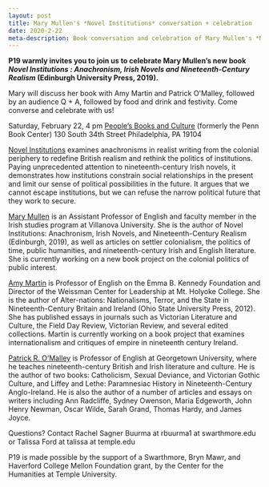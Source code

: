 ```yaml
---
layout: post
title: Mary Mullen's *Novel Institutions* conversation + celebration
date: 2020-2-22
meta-description: Book conversation and celebration of Mary Mullen's *Novel Institutions*
---
```


<b>P19 warmly invites you to join us to celebrate Mary Mullen’s new book *Novel Institutions : Anachronism, Irish Novels and Nineteenth-Century Realism* (Edinburgh University Press, 2019).</b>

Mary will discuss her book with Amy Martin and Patrick O'Malley, followed by an audience Q +  A, followed by food and drink and festivity. Come converse and celebrate with us!

Saturday, February 22, 4 pm
[People’s Books and Culture](https://www.pennbookcenter.com) (formerly the Penn Book Center)
130 South 34th Street
Philadelphia, PA 19104

[Novel Institutions](https://edinburghuniversitypress.com/book-novel-institutions.html) examines anachronisms in realist writing from the colonial periphery to redefine British realism and rethink the politics of institutions. Paying unprecedented attention to nineteenth-century Irish novels, it demonstrates how institutions constrain social relationships in the present and limit our sense of political possibilities in the future. It argues that we cannot escape institutions, but we can refuse the narrow political future that they work to secure.

[Mary Mullen](http://marymullen.me) is an Assistant Professor of English and faculty member in the Irish studies program at Villanova University. She is the author of Novel Institutions: Anachronism, Irish Novels, and Nineteenth-Century Realism (Edinburgh, 2019), as well as articles on settler colonialism, the politics of time, public humanities, and nineteenth-century Irish and English literature. She is currently working on a new book project on the colonial politics of public interest.

[Amy Martin](https://www.mtholyoke.edu/people/amy-martin) is Professor of English on the Emma B. Kennedy Foundation and Director of the Weissman Center for Leadership at Mt. Holyoke College. She is the author of Alter-nations: Nationalisms, Terror, and the State in Nineteenth-Century Britain and Ireland (Ohio State University Press, 2012). She has published essays in journals such as Victorian Literature and Culture, the Field Day Review, Victorian Review, and several edited collections. Martin is currently working on a book project that examines internationalism and critiques of empire in nineteenth century Ireland.

[Patrick R. O’Malley](https://gufaculty360.georgetown.edu/s/contact/00336000014RWRFAA4/patrick-omalley) is Professor of English at Georgetown University, where he teaches nineteenth-century British and Irish literature and culture. He is the author of two books: Catholicism, Sexual Deviance, and Victorian Gothic Culture, and Liffey and Lethe: Paramnesiac History in Nineteenth-Century Anglo-Ireland. He is also the author of a number of articles and essays on writers including Ann Radcliffe, Sydney Owenson, Maria Edgeworth, John Henry Newman, Oscar Wilde, Sarah Grand, Thomas Hardy, and James Joyce.

Questions? Contact Rachel Sagner Buurma at rbuurma1 at swarthmore.edu or Talissa Ford at talissa at temple.edu

P19 is made possible by the support of a Swarthmore, Bryn Mawr, and Haverford College Mellon Foundation grant, by the Center for the Humanities at Temple University.
